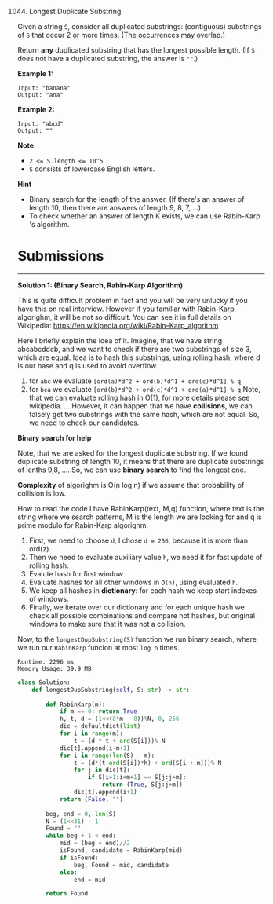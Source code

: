 1044. Longest Duplicate Substring

Given a string `S`, consider all duplicated substrings: (contiguous) substrings of `S` that occur 2 or more times.  (The occurrences may overlap.)

Return **any** duplicated substring that has the longest possible length.  (If `S` does not have a duplicated substring, the answer is `""`.)

 

**Example 1:**
```
Input: "banana"
Output: "ana"
```

**Example 2:**
```
Input: "abcd"
Output: ""
````

**Note:**

* `2 <= S.length <= 10^5`
* `S` consists of lowercase English letters.

**Hint**

* Binary search for the length of the answer. (If there's an answer of length 10, then there are answers of length 9, 8, 7, ...)
* To check whether an answer of length K exists, we can use Rabin-Karp 's algorithm.

# Submissions
---
**Solution 1: (Binary Search, Rabin-Karp Algorithm)**

This is quite difficult problem in fact and you will be very unlucky if you have this on real interview. However if you familiar with Rabin-Karp algorighm, it will be not so difficult.
You can see it in full details on Wikipedia: https://en.wikipedia.org/wiki/Rabin–Karp_algorithm

Here I briefly explain the idea of it. Imagine, that we have string abcabcddcb, and we want to check if there are two substrings of size 3, which are equal. Idea is to hash this substrings, using rolling hash, where d is our base and q is used to avoid overflow.

1. for `abc` we evaluate `[ord(a)*d^2 + ord(b)*d^1 + ord(c)*d^1] % q`
1. for `bca` we evaluate `[ord(b)*d^2 + ord(c)*d^1 + ord(a)*d^1] % q`
Note, that we can evaluate rolling hash in O(1), for more details please see wikipedia.
...
However, it can happen that we have **collisions**, we can falsely get two substrings with the same hash, which are not equal. So, we need to check our candidates.

**Binary search for help**

Note, that we are asked for the longest duplicate substring. If we found duplicate substring of length 10, it means that there are duplicate substrings of lenths 9,8, .... So, we can use **binary search** to find the longest one.

**Complexity** of algorighm is O(n log n) if we assume that probability of collision is low.

How to read the code
I have RabinKarp(text, M,q) function, where text is the string where we search patterns, M is the length we are looking for and q is prime modulo for Rabin-Karp algorighm.

1. First, we need to choose `d`, I chose `d = 256`, because it is more than ord(z).
1. Then we need to evaluate auxiliary value `h`, we need it for fast update of rolling hash.
1. Evalute hash for first window
1. Evaluate hashes for all other windows in `O(n)`, using evaluated `h`.
1. We keep all hashes in **dictionary**: for each hash we keep start indexes of windows.
1. Finally, we iterate over our dictionary and for each unique hash we check all possible combinations and compare not hashes, but original windows to make sure that it was not a collision.

Now, to the `longestDupSubstring(S)` function we run binary search, where we run our `RabinKarp` funcion at most `log n` times.

```
Runtime: 2296 ms
Memory Usage: 39.9 MB
```
```python
class Solution:
    def longestDupSubstring(self, S: str) -> str:
        
        def RabinKarp(m):
            if m == 0: return True
            h, t, d = (1<<(8*m - 8))%N, 0, 256
            dic = defaultdict(list)
            for i in range(m): 
                t = (d * t + ord(S[i]))% N
            dic[t].append(i-m+1)
            for i in range(len(S) - m):
                t = (d*(t-ord(S[i])*h) + ord(S[i + m]))% N
                for j in dic[t]:
                    if S[i+1:i+m+1] == S[j:j+m]:
                        return (True, S[j:j+m])
                dic[t].append(i+1)
            return (False, "")
        
        beg, end = 0, len(S)
        N = (1<<31) - 1 
        Found = ""
        while beg + 1 < end:
            mid = (beg + end)//2
            isFound, candidate = RabinKarp(mid)
            if isFound:
                beg, Found = mid, candidate
            else:
                end = mid

        return Found
```